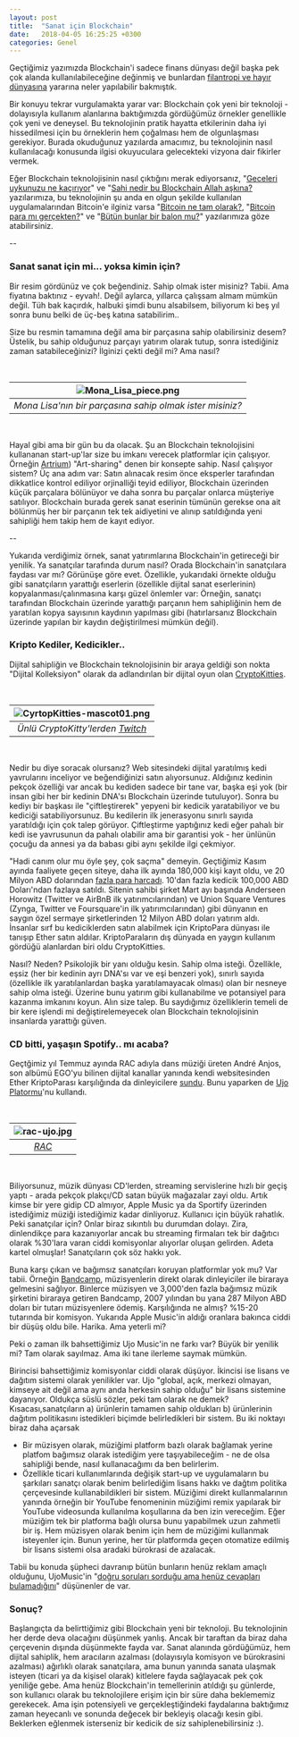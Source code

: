 ```yaml
---
layout: post
title:  "Sanat için Blockchain"
date:   2018-04-05 16:25:25 +0300
categories: Genel
---
```


Geçtiğimiz yazımızda Blockchain'i sadece finans dünyası değil başka pek çok alanda kullanılabileceğine değinmiş ve bunlardan [filantropi ve hayır dünyasına](http://ademimerkezi.com/genel/2018/03/29/Iyilik-icin-blockchain.html) yararına neler yapılabilir bakmıştık. 

Bir konuyu tekrar vurgulamakta yarar var: Blockchain çok yeni bir teknoloji - dolayısıyla kullanım alanlarına baktığımızda gördüğümüz örnekler genellikle çok yeni ve deneysel. Bu teknolojinin pratik hayatta etkilerinin daha iyi hissedilmesi için bu örneklerin hem çoğalması hem de olgunlaşması gerekiyor. Burada okuduğunuz yazılarda amacımız, bu teknolojinin nasıl kullanılacağı konusunda ilgisi okuyuculara gelecekteki vizyona dair fikirler vermek.

Eğer Blockchain teknolojisinin nasıl çıktığını merak ediyorsanız, "[Geceleri uykunuzu ne kaçırıyor](http://ademimerkezi.com/genel/2018/03/01/Geceleri-uykunuzu-ne-kaciriyor.html)" ve "[Sahi nedir bu Blockchain Allah aşkına?](http://ademimerkezi.com/genel/2018/03/02/Sahi-nedir-bu-blockchain-allah-askina.html) yazılarımıza, bu teknolojinin şu anda en olgun şekilde kullanılan uygulamalarından Bitcoin'e ilginiz varsa "[Bitcoin ne tam olarak?](http://ademimerkezi.com/genel/2018/03/13/Bitcoin-ne-tam-olarak.html), "[Bitcoin para mı gerçekten?](http://ademimerkezi.com/genel/2018/03/22/Bitcoin-para-mi-gercekten.html)" ve "[Bütün bunlar bir balon mu?](http://ademimerkezi.com/genel/2018/03/05/Butun-bunlar-bir-balon-mu.html)" yazılarımıza göze atabilirsiniz. 

--

### Sanat sanat için mi... yoksa kimin için?

Bir resim gördünüz ve çok beğendiniz. Sahip olmak ister misiniz? Tabii. Ama fiyatına baktınız - eyvah!. Değil aylarca, yıllarca çalışsam almam mümkün değil. Tüh bak kaçırdık, halbuki şimdi bunu alsabilsem, biliyorum ki beş yıl sonra bunu belki de üç-beş katına satabilirim.. 

Size bu resmin tamamına değil ama bir parçasına sahip olabilirsiniz desem? Üstelik, bu sahip olduğunuz parçayı yatırım olarak tutup, sonra istediğiniz zaman satabileceğinizi? İlginizi çekti değil mi? Ama nasıl?

&nbsp;

| ![Mona_Lisa_piece.png](/assets/Mona_Lisa_piece.png) | 
|:--:| 
| *Mona Lisa'nın bir parçasına sahip olmak ister misiniz?* |

&nbsp;

Hayal gibi ama bir gün bu da olacak. Şu an Blockchain teknolojisini kullananan start-up'lar size bu imkanı verecek platformlar için çalışıyor. Örneğin [Artrium](http://artrium.co/)) "Art-sharing" denen bir konsepte sahip. Nasıl çalışıyor sistem? Üç ana adım var: Satın alınacak resim önce eksperler tarafından dikkatlice kontrol ediliyor orjinalliği teyid ediliyor, Blockchain üzerinden küçük parçalara bölünüyor ve daha sonra bu parçalar onlarca müşteriye satılıyor. Blockchain burada gerek sanat eserinin tümünün gerekse ona ait bölünmüş her bir parçanın tek tek aidiyetini ve alınıp satıldığında yeni sahipliği hem takip hem de kayıt ediyor. 

--

Yukarıda verdiğimiz örnek, sanat yatırımlarına Blockchain'in getireceği bir yenilik. Ya sanatçılar tarafında durum nasıl? Orada Blockchain'in sanatçılara faydası var mı? Görünüşe göre evet. Özellikle, yukarıdaki örnekte olduğu gibi sanatçıların yarattığı eserlerin (özellikle dijital sanat eserlerinin) kopyalanması/çalınmasına karşı güzel önlemler var: Örneğin, sanatçı tarafından Blockchain üzerinde yarattığı parçanın hem sahipliğinin hem de yaratılan kopya sayısının kaydının yapılması gibi (hatırlarsanız Blockchain üzerinde yapılan bir kaydın değiştirilmesi mümkün değil). 

### Kripto Kediler, Kedicikler.. 

Dijital sahipliğin ve Blockchain teknolojisinin bir araya geldiği son nokta "Dijital Kolleksiyon" olarak da adlandırılan bir dijital oyun olan [CryptoKitties](https://www.cryptokitties.co). 

&nbsp;

| ![CyrtopKitties-mascot01.png](/assets/CyrtopKitties-mascot01.png) | 
|:--:| 
| *Ünlü CryptoKitty'lerden [Twitch](https://www.cryptokitties.co/marketplace)* |

&nbsp;

Nedir bu diye soracak olursanız? Web sitesindeki dijital yaratılmış kedi yavrularını inceliyor ve beğendiğinizi satın alıyorsunuz. Aldığınız kedinin pekçok özelliği var ancak bu kediden sadece bir tane var, başka eşi yok (bir insan gibi her bir kedinin DNA'sı Blockchain üzerinde tutuluyor). Sonra bu kediyı bir başkası ile "çiftleştirerek" yepyeni bir kedicik yaratabiliyor ve bu kediciği satabiliyorsunuz. Bu kedilerin ilk jenerasyonu sınırlı sayıda yaratıldığı için çok talep görüyor. Çiftleştirme yaptığınız kedi eğer pahalı bir kedi ise yavrusunun da pahalı olabilir ama bir garantisi yok - her ünlünün çocuğu da annesi ya da babası gibi aynı şekilde ilgi çekmiyor.

"Hadi canım olur mu öyle şey, çok saçma" demeyin. Geçtiğimiz Kasım ayında faaliyete geçen siteye, daha ilk ayında 180,000 kişi kayıt oldu, ve 20 Milyon ABD dolarından [fazla para harcadı](https://www.nytimes.com/2017/12/28/style/cryptokitties-want-a-blockchain-snuggle.html). 10'dan fazla kedicik 100,000 ABD Doları'ndan fazlaya satıldı. Sitenin sahibi şirket Mart ayı başında Anderseen Horowitz (Twitter ve AirBnB ilk yatırımcılarından) ve Union Square Ventures (Zynga, Twitter ve Foursquare'in ilk yatırımcılarından) gibi dünyanın en saygın özel sermaye şirketlerinden 12 Milyon ABD doları yatırım aldı. İnsanlar sırf bu kediciklerden satın alabilmek için KriptoPara dünyası ile tanışıp Ether satın aldılar. KriptoParaların dış dünyada en yaygın kullanım gördüğü alanlardan biri oldu CryptoKitties. 

Nasıl? Neden? Psikolojik bir yanı olduğu kesin. Sahip olma isteği. Özellikle, eşsiz (her bir kedinin ayrı DNA'sı var ve eşi benzeri yok), sınırlı sayıda (özellikle ilk yaratılanlardan başka yaratılamayacak olması) olan bir nesneye sahip olma isteği. Üzerine bunu yatırım gibi kullanabilme ve potansiyel para kazanma imkanını koyun. Alın size talep. Bu saydığımız özelliklerin temeli de  bir kere işlendi mi değiştirelemeyecek olan Blockchain teknolojisinin insanlarda yarattığı güven. 

### CD bitti, yaşaşın Spotify.. mı acaba?

Geçtğimiz yıl Temmuz ayında RAC adıyla dans müziği üreten André Anjos, son albümü EGO'yu bilinen dijital kanallar yanında kendi websitesinden Ether KriptoParası karşılığında da dinleyicilere [sundu](http://musically.com/2017/08/04/ujo-music-blockchain-uphill-battle-existing-companies/). Bunu yaparken de [Ujo Platormu](https://ujomusic.com/)'nu kullandı. 


&nbsp;

| ![rac-ujo.jpg](/assets/rac-ujo.jpg) | 
|:--:| 
| *[RAC](https://rac.ujomusic.com/)* |

&nbsp;

Biliyorsunuz, müzik dünyası CD'lerden, streaming servislerine hızlı bir geçiş yaptı - arada pekçok plakçı/CD satan büyük mağazalar zayi oldu. Artık kimse bir yere gidip CD almıyor, Apple Music ya da Sportify üzerinden istediğimiz müziği istediğimiz kadar dinliyoruz. Kullanıcı için büyük rahatlık. Peki sanatçılar için? Onlar biraz sıkıntılı bu durumdan dolayı. Zira, dinlendikçe para kazanıyorlar ancak bu streaming firmaları tek bir dağıtıcı olarak %30'lara varan ciddi komisyonlar alıyorlar oluşan gelirden. Adeta kartel olmuşlar! Sanatçıların çok söz hakkı yok.  

Buna karşı çıkan ve bağımsız sanatçıları koruyan platformlar yok mu? Var tabii. Örneğin [Bandcamp](https://bandcamp.com/), müzisyenlerin direkt olarak dinleyiciler ile biraraya gelmesini sağlıyor. Binlerce müzisyen ve 3,000'den fazla bağımsız müzik şirketini biraraya getiren Bandcamp, 2007 yılından bu yana 287 Milyon ABD doları bir tutarı müzisyenlere ödemiş. Karşılığında ne almış? %15-20 tutarında bir komisyon. Yukarıda Apple Music'in aldığı oranlara bakınca ciddi bir düşüş oldu bile. Harika. Ama yeterli mi?

Peki o zaman ilk bahsettiğimiz Ujo Music'in ne farkı var? Büyük bir yenilik mi? Tam olarak sayılmaz. Ama iki tane ilerleme saymak mümkün. 

Birincisi bahsettiğimiz komisyonlar ciddi olarak düşüyor. İkincisi ise lisans ve dağıtım sistemi olarak yenilikler var. Ujo "global, açık, merkezi olmayan, kimseye ait değil ama aynı anda herkesin sahip olduğu" bir lisans sistemine dayanıyor. Oldukça süslü sözler, peki tam olarak ne demek? Kısacası,sanatçıların a) ürünlerin tamamen sahip oldukları b) ürünlerinin dağıtım politikasını istedikleri biçimde belirledikleri bir sistem. Bu iki noktayı biraz daha açarsak 

- Bir müzisyen olarak, müziğimi platform bazlı olarak bağlamak yerine platfom bağımsız olarak istediğim yere taşıyabileceğim - ne de olsa sahipliği bende, nasıl kullanacağımı da ben belirlerim.
- Özellikle ticari kullanımlarında değişik start-up ve uygulamaların bu şarkıları sanatçı olarak benim belirlediğim lisans hakkı ve dağtım politika çerçevesinde kullanabildikleri bir sistem. Müziğimi direkt kullanmalarının yanında örneğin bir YouTube fenomeninin müziğimi remix yapılarak bir YouTube videosunda kullanılma koşullarına da ben izin vereceğim. Eğer müziğim tek bir platforma bağlı olursa bunu yapabilmek uzun zahmetli bir iş. Hem müzisyen olarak benim için hem de müziğimi kullanmak isteyenler için. Bunun yerine, her tür platformda geçen otomatize edilmiş bir lisans sistemi olsa aradaki bürokrasi de azalacak.  

Tabii bu konuda şüpheci davranıp bütün bunların henüz reklam amaçlı olduğunu, UjoMusic'in "[doğru soruları sorduğu ama henüz cevapları bulamadığını](http://www.hypebot.com/hypebot/2017/11/ujo-attempts-music-on-the-blockchain-a-second-time-with-ego-by-rac.html)" düşünenler de var. 


### Sonuç?

Başlangıçta da belirttiğimiz gibi Blockchain yeni bir teknoloji. Bu teknolojinin her derde deva olacağını düşünmek yanlış. Ancak bir taraftan da biraz daha çerçevenin dışında düşünmekte fayda var. Sanat alanında gördüğümüz, hem dijital sahiplik, hem aracıların azalması (dolayısıyla komisyon ve bürokrasini azalması) ağırlıklı olarak sanatçılara, ama bunun yanında sanata ulaşmak isteyen (ticari ya da kişisel olarak) kitlelere fayda sağlayacak pek çok yeniliğe gebe. Ama henüz Blockchain'in temellerinin atıldığı şu günlerde, son kullanıcı olarak bu teknolojilere erişim için bir süre daha beklememiz gerekecek. Ama işin potensiyeli ve gerçekleştiğindeki faydalarına baktığımız zaman heyecanlı ve sonunda değecek bir bekleyiş olacağı kesin gibi. Beklerken eğlenmek isterseniz bir kedicik de siz sahiplenebilirsiniz :). 



